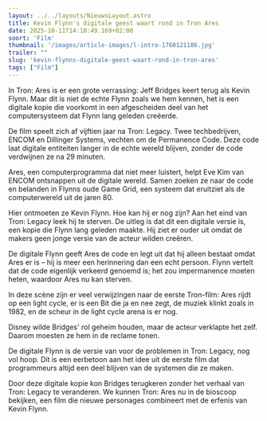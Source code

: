 ```yaml
---
layout: ../../layouts/NieuwsLayout.astro
title: Kevin Flynn's digitale geest waart rond in Tron Ares
date: 2025-10-11T14:18:49.169+02:00
soort: 'Film'
thumbnail: '/images/article-images/l-intro-1760121186.jpg'
trailer: ""
slug: 'kevin-flynns-digitale-geest-waart-rond-in-tron-ares'
tags: ["Film"]
---
```


In Tron: Ares is er een grote verrassing: Jeff Bridges keert terug als Kevin
Flynn. Maar dit is niet de echte Flynn zoals we hem kennen, het is een digitale
kopie die voorkomt in een afgescheiden deel van het computersysteem dat Flynn
lang geleden creëerde.

De film speelt zich af vijftien jaar na Tron: Legacy. Twee techbedrijven, ENCOM
en Dillinger Systems, vechten om de Permanence Code. Deze code laat digitale
entiteiten langer in de echte wereld blijven, zonder de code verdwijnen ze na 29
minuten.

Ares, een computerprogramma dat niet meer luistert, helpt Eve Kim van ENCOM
ontsnappen uit de digitale wereld. Samen zoeken ze naar de code en belanden in
Flynns oude Game Grid, een systeem dat eruitziet als de computerwereld uit de
jaren 80.

Hier ontmoeten ze Kevin Flynn. Hoe kan hij er nog zijn? Aan het eind van Tron:
Legacy leek hij te sterven. De uitleg is dat dit een digitale versie is, een
kopie die Flynn lang geleden maakte. Hij ziet er ouder uit omdat de makers geen
jonge versie van de acteur wilden creëren.

De digitale Flynn geeft Ares de code en legt uit dat hij alleen bestaat omdat
Ares er is – hij is meer een herinnering dan een echt persoon. Flynn vertelt dat
de code eigenlijk verkeerd genoemd is; het zou impermanence moeten heten,
waardoor Ares nu kan sterven.

In deze scène zijn er veel verwijzingen naar de eerste Tron-film: Ares rijdt op
een light cycle, er is een Bit die ja en nee zegt, de muziek klinkt zoals in
1982, en de scheur in de light cycle arena is er nog.

Disney wilde Bridges' rol geheim houden, maar de acteur verklapte het zelf.
Daarom moesten ze hem in de reclame tonen.

De digitale Flynn is de versie van voor de problemen in Tron: Legacy, nog vol
hoop. Dit is een eerbetoon aan het idee uit de eerste film dat programmeurs
altijd een deel blijven van de systemen die ze maken.

Door deze digitale kopie kon Bridges terugkeren zonder het verhaal van Tron:
Legacy te veranderen. We kunnen Tron: Ares nu in de bioscoop bekijken, een film
die nieuwe personages combineert met de erfenis van Kevin Flynn.
